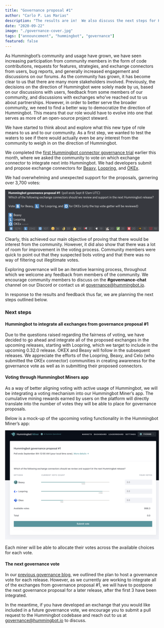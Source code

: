 ```yaml
---
title: "Governance proposal #1"
author: "Carlo P. Las Marias"
description: "The results are in!  We also discuss the next steps for Hummingbot governance."
date: "2020-09-22"
image: "./governance-cover.jpg"
tags: ["announcement", "hummingbot", "governance"]
featured: false
---
```


As Hummingbot’s community and usage have grown, we have seen increasing participation from community members in the form of code contributions, requests for features, strategies, and exchange connectors from users, bug reports, and generally increased engagement and discussions on our forums.  As the community has grown, it has become clear to us that there are many more stakeholders involved.  Previously, the decisions on the direction of Hummingbot were solely made by us, based on our discussions with users, feedback from some members of our community, and discussions with exchanges who’ve reached out to us about partnerships.  However, in order to better serve the broader community, we need to find a better way to democratize the direction of Hummingbot.  This means that our role would have to evolve into one that serves as more of an open-source project steward.

We have started to think about and explore what this new type of role means to us and to our community.  As a first step, we wanted to test the waters to see if there would actually even be any interest from the community to weigh in on the direction of Hummingbot.

We completed the [first Hummingbot connector governance trial](https://hummingbot.io/blog/2020-08-exchange-connector-governance/) earlier this month, where we asked the community to vote on which exchange connector to integrate next into Hummingbot.  We had developers submit and propose exchange connectors for [Beaxy](https://beaxy.com/), [Loopring](https://loopring.org/#/), and [OKEx](https://www.okex.com/).

We had overwhelming and unexpected support for the proposals, garnering over 3,700 votes:

![](./image2.png)

Clearly, this achieved our main objective of proving that there would be interest from the community.  However, it did also show that there was a lot of room for improvement in the voting process.  Community members were quick to point out that they suspected bots voting and that there was no way of filtering out illegitimate votes.

Exploring governance will be an iterative learning process, throughout which we welcome any feedback from members of the community.  We encourage community members to discuss on the **#governance-chat** channel on our Discord or contact us at [governance@hummingbot.io](mailto:governance@hummingbot.io).

In response to the results and feedback thus far, we are planning the next steps outlined below.

### Next steps

#### Hummingbot to integrate all exchanges from governance proposal #1

Due to the questions raised regarding the fairness of voting, we have decided to go ahead and integrate all of the proposed exchanges in the upcoming releases, starting with Loopring, which we target to include in the upcoming 0.32.0 release. OKEX and Beaxy will follow in the subsequent releases. We appreciate the efforts of the Loopring, Beaxy, and Celo (who submitted the OKEx connector) communities in creating awareness for the governance vote as well as in submitting their proposed connectors.

#### Voting through Hummingbot Miners app

As a way of better aligning voting with active usage of Hummingbot, we will be integrating a voting mechanism into our Hummingbot Miner’s app.  The cumulative mining rewards earned by users on the platform will directly translate into the number of votes they will be able to place for governance proposals.

Below is a mock-up of the upcoming voting functionality in the Hummingbot Miner’s app:

![](./image1.png)

Each miner will be able to allocate their votes across the available choices for each vote.

#### The next governance vote

In our [previous governance blog](https://hummingbot.io/blog/2020-08-exchange-connector-governance/), we outlined the plan to host a governance vote for each release.  However, as we currently are working to integrate all of the exchanges from governance proposal #1, we will have to postpone the next governance proposal for a later release, after the first 3 have been integrated.

In the meantime, if you have developed an exchange that you would like included in a future governance vote, we encourage you to submit a pull request to the Hummingbot codebase and reach out to us at [governance@hummingbot.io](mailto:governance@hummingbot.io) to discuss.

